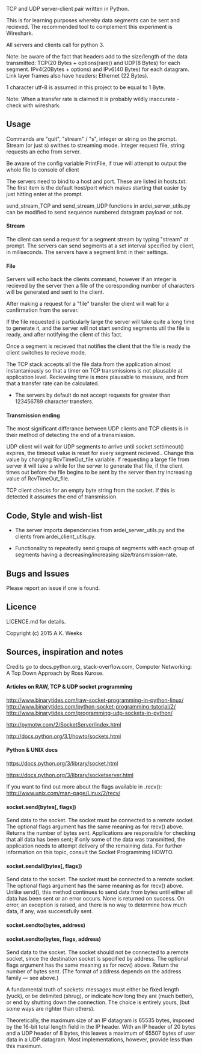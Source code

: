 
TCP and UDP server-client pair written in Python.

This is for learning purposes whereby data segments can be sent and recieved.
The recommended tool to complement this experiment is Wireshark.

All servers and clients call for python 3.

Note: be aware of the fact that headers add to the size/length of the data transmitted:
TCP(20 Bytes + options(rare)) and UDP(8 Bytes) for each segment.
IPv4(20Bytes + options) and IPv6(40 Bytes) for each datagram.
Link layer frames also have headers: Ethernet (22 Bytes).

1 character utf-8 is assumed in this project to be equal to 1 Byte.

Note: When a transfer rate is claimed it is probably wildly inaccurate - check with wireshark.

## Usage
Commands are "quit", "stream" / "s", integer or string on the prompt. Stream (or just s) swithes to streaming mode. Integer request file, string requests an echo from server.

Be aware of the config variable PrintFile, if true will attempt to output the whole file to console of client

The servers need to bind to a host and port. These are listed in hosts.txt. The first item is the default host/port which makes starting that easier by just hitting enter at the prompt.

send_stream_TCP and send_stream_UDP functions in ardei_server_utils.py can be modified to send sequence numbered datagram payload or not.

#### Stream
The client can send a request for a segment stream by typing "stream" at prompt. The servers can send segments at a set interval specified by client, in miliseconds. The servers have a segment limit in their settings.

#### File
Servers will echo back the clients command, however if an integer is recieved by the server then a file of the coresponding number of characters will be generated and sent to the client.

After making a request for a "file" transfer the client will wait for a confirmation from the server.

If the file requested is particularly large the server will take quite a long time to generate it, and the server will not start sending segments util the file is ready, and after notifying the client of this fact.

Once a segment is recieved that notifies the client that the file is ready the client switches to recieve mode.

The TCP stack accepts all the file data from the application almost instantaniously so that a timer on TCP transmissions is not plausable at application level. Recieveing time is more plausable to measure, and from that a transfer rate can be calculated.

* The servers by default do not accept requests for greater than 123456789 character transfers.

#### Transmission ending
The most significant differance between UDP clients and TCP clients is in their method of detecting the end of a transmission.

UDP client will wait for UDP segments to arrive until socket.settimeout() expires, the timeout value is reset for every segment recieved.. Change this value by changing RcvTimeOut_file variable. If requesting a large file from server it will take a while for the server to generate that file, if the client times out before the file begins to be sent by the server then try increasing value of RcvTimeOut_file.

TCP client checks for an empty byte string from the socket. If this is detected it assumes the end of transmission.

## Code, Style and wish-list
* The server imports dependencies from ardei_server_utils.py and the clients from ardei_client_utils.py.

* Functionality to repeatedly send groups of segments with each group of segments having a decreasing/increasing size/transmission-rate.


## Bugs and Issues
Please report an issue if one is found.

## Licence
LICENCE.md for details.

Copyright (c) 2015 A.K. Weeks

## Sources, inspiration and notes
Credits go to docs.python.org, stack-overflow.com,
Computer Networking: A Top Down Approach by Ross Kurose.

#### Articles on RAW, TCP & UDP socket programming
http://www.binarytides.com/raw-socket-programming-in-python-linux/
http://www.binarytides.com/python-socket-programming-tutorial/2/
http://www.binarytides.com/programming-udp-sockets-in-python/

http://pymotw.com/2/SocketServer/index.html

http://docs.python.org/3.1/howto/sockets.html

#### Python & UNIX docs
https://docs.python.org/3/library/socket.html

https://docs.python.org/3/library/socketserver.html

If you want to find out more about the flags available in .recv():
http://www.unix.com/man-page/Linux/2/recv/



#### socket.send(bytes[, flags])

Send data to the socket. The socket must be connected to a remote socket. The optional flags argument has the same meaning as for recv() above. Returns the number of bytes sent. Applications are responsible for checking that all data has been sent; if only some of the data was transmitted, the application needs to attempt delivery of the remaining data. For further information on this topic, consult the Socket Programming HOWTO.

#### socket.sendall(bytes[, flags])

Send data to the socket. The socket must be connected to a remote socket. The optional flags argument has the same meaning as for recv() above. Unlike send(), this method continues to send data from bytes until either all data has been sent or an error occurs. None is returned on success. On error, an exception is raised, and there is no way to determine how much data, if any, was successfully sent.

#### socket.sendto(bytes, address)
#### socket.sendto(bytes, flags, address)

Send data to the socket. The socket should not be connected to a remote socket, since the destination socket is specified by address. The optional flags argument has the same meaning as for recv() above. Return the number of bytes sent. (The format of address depends on the address family — see above.)


A fundamental truth of sockets: messages must either be fixed length (yuck),
or be delimited (shrug), or indicate how long they are (much better),
or end by shutting down the connection.
The choice is entirely yours, (but some ways are righter than others).


Theoretically, the maximum size of an IP datagram is 65535 bytes, imposed by the 16-bit total length field in the IP header. With an IP header of 20 bytes and a UDP header of 8 bytes, this leaves a maximum of 65507 bytes of user data in a UDP datagram. Most implementations, however, provide less than this maximum.